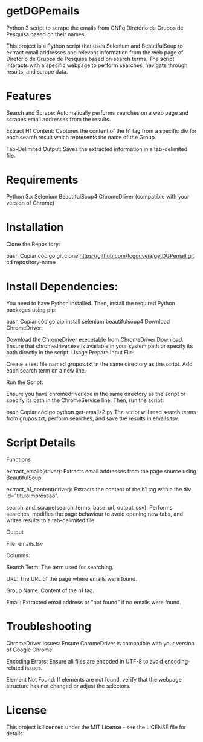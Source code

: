 # getDGPemails

Python 3 script to scrape the emails from CNPq Diretório de Grupos de Pesquisa based on their names

This project is a Python script that uses Selenium and BeautifulSoup to extract email addresses and relevant information from the web page of Diretório de Grupos de Pesquisa based on search terms. The script interacts with a specific webpage to perform searches, navigate through results, and scrape data.

# Features

Search and Scrape: Automatically performs searches on a web page and scrapes email addresses from the results.

Extract H1 Content: Captures the content of the h1 tag from a specific div for each search result which represents the name of the Group.

Tab-Delimited Output: Saves the extracted information in a tab-delimited file.

# Requirements

Python 3.x
Selenium
BeautifulSoup4
ChromeDriver (compatible with your version of Chrome)

# Installation

Clone the Repository:

bash
Copiar código
git clone https://github.com/fcgouveia/getDGPemail.git
cd repository-name

# Install Dependencies:

You need to have Python installed. Then, install the required Python packages using pip:

bash
Copiar código
pip install selenium beautifulsoup4
Download ChromeDriver:

Download the ChromeDriver executable from ChromeDriver Download.
Ensure that chromedriver.exe is available in your system path or specify its path directly in the script.
Usage
Prepare Input File:

Create a text file named grupos.txt in the same directory as the script. Add each search term on a new line.

Run the Script:

Ensure you have chromedriver.exe in the same directory as the script or specify its path in the ChromeService line. Then, run the script:

bash
Copiar código
python get-emails2.py
The script will read search terms from grupos.txt, perform searches, and save the results in emails.tsv.

# Script Details

Functions

extract_emails(driver): Extracts email addresses from the page source using BeautifulSoup.

extract_h1_content(driver): Extracts the content of the h1 tag within the div id="tituloImpressao".

search_and_scrape(search_terms, base_url, output_csv): Performs searches, modifies the page behaviour to avoid opening new tabs, and writes results to a tab-delimited file.

Output

File: emails.tsv

Columns:

Search Term: The term used for searching.

URL: The URL of the page where emails were found.

Group Name: Content of the h1 tag.

Email: Extracted email address or "not found" if no emails were found.

# Troubleshooting

ChromeDriver Issues: Ensure ChromeDriver is compatible with your version of Google Chrome.

Encoding Errors: Ensure all files are encoded in UTF-8 to avoid encoding-related issues.

Element Not Found: If elements are not found, verify that the webpage structure has not changed or adjust the selectors.

# License

This project is licensed under the MIT License - see the LICENSE file for details.
